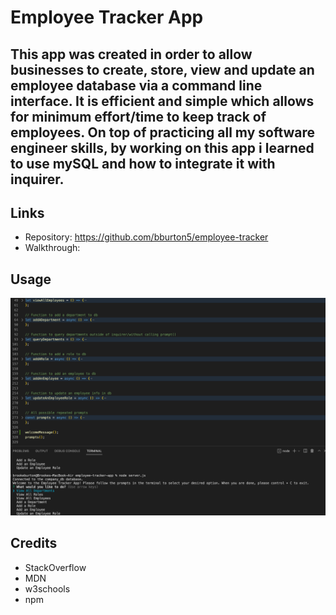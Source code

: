 # Employee Tracker App

## This app was created in order to allow businesses to create, store, view and update an employee database via a command line interface. It is efficient and simple which allows for minimum effort/time to keep track of employees. On top of practicing all my software engineer skills, by working on this app i learned to use mySQL and how to integrate it with inquirer.

## Links

- Repository: https://github.com/bburton5/employee-tracker
- Walkthrough:

## Usage

![screenshot of the main prompts in the app](./images/image0.png)

## Credits

- StackOverflow
- MDN
- w3schools
- npm
